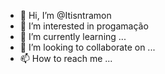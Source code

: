 - 👋 Hi, I’m @Itisntramon
- 👀 I’m interested in progamação
- 🌱 I’m currently learning ...
- 💞️ I’m looking to collaborate on ...
- 📫 How to reach me ...

<!---
Itisntramon/Itisntramon is a ✨ special ✨ repository because its `README.md` (this file) appears on your GitHub profile.
You can click the Preview link to take a look at your changes.
--->
